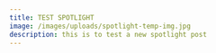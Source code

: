 ```yaml
---
title: TEST SPOTLIGHT
image: /images/uploads/spotlight-temp-img.jpg
description: this is to test a new spotlight post
---
```

